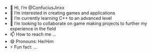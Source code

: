 - 👋 Hi, I’m @ConfuciusJinxx
- 👀 I’m interested in creating games and applications
- 🌱 I’m currently learning C++ to an advanced level
- 💞️ I’m looking to collaborate on game making projects to further my experience in the field 
- 📫 How to reach me ...
- 😄 Pronouns: He/Him
- ⚡ Fun fact: ...

<!---
ConfuciusJinxx/ConfuciusJinxx is a ✨ special ✨ repository because its `README.md` (this file) appears on your GitHub profile.
You can click the Preview link to take a look at your changes.
--->
